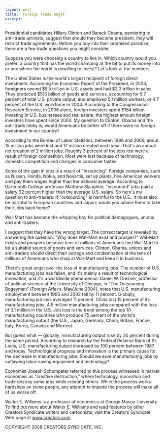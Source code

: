 ```yaml
---
layout: post
title:  Foreign Trade Angst
excerpt:
---
```


Presidential candidates Hillary Clinton and Barack Obama, pandering to anti-trade activists, suggest that should they become president, they will restrict trade agreements. Before you buy into their promised paradise, there are a few trade questions you might consider.

Suppose you were choosing a country to live in. Which country would you prefer: a country that has the world champing at the bit to put its money into or one where the world is unwilling to invest? Let's look at the numbers.

The United States is the world's largest recipient of foreign direct investment. According the Economic Report of the President, in 2004, foreigners owned $5.5 trillion in U.S. assets and had $2.3 trillion in sales. They produced $515 billion of goods and services, accounting for 5.7 percent of total U.S. private output, and employed 5.1 million workers, or 4.7 percent of the U.S. workforce in 2004. According to the Congressional Research Service, in 2006 alone, foreign investors spent $184 billion investing in U.S. businesses and real estate, the highest amount foreign investors have spent since 2000. My question to Clinton, Obama and the anti-trade lobby is, would Americans be better off if there were no foreign investment in our country?

According to the Bureau of Labor Statistics, between 1996 and 2006, about 15 million jobs were lost and 17 million created each year. That's an annual net creation of 2 million jobs. Roughly 3 percent of the jobs lost were a result of foreign competition. Most were lost because of technology, domestic competition and changes in consumer tastes.

Some of the gain in jobs is a result of "insourcing". Foreign companies, such as Nissan, Honda, Nokia, and Novartis, set up plants, hire American workers and pay them wages higher than the national average. According to Dartmouth College professor Matthew Slaughter, "insourced" jobs paid a salary 32 percent higher than the average U.S. salary. So here's my question to anti-traders: If "outsourcing" is harmful to the U.S., it must also be harmful to European countries and Japan; would you advise them to take their jobs back home?

Wal-Mart has become the whipping boy for political demagogues, unions and anti-traders.

 I suggest that they have the wrong target. The correct target is revealed by answering the question: "Why does Wal-Mart exist and prosper?" 	Wal-Mart exists and prospers because tens of millions of Americans find Wal-Mart to be a suitable source of goods and services. Clinton, Obama, unions and anti-traders should direct their outrage and condemnation at the tens of millions of Americans who shop at Wal-Mart and keep it in business.

There's great angst over the loss of manufacturing jobs. The number of U.S. manufacturing jobs has fallen, and it's mainly a result of technological innovation, and it's a worldwide phenomenon. Daniel W. Drezner, professor of political science at the University of Chicago, in "The Outsourcing Bogeyman" (Foreign Affairs, May/June 2004), notes that U.S. manufacturing employment between 1995 and 2002 fell by 11 percent. Globally, manufacturing job loss averaged 11 percent. China lost 15 percent of its manufacturing jobs, 4.5 million manufacturing jobs compared with the loss of 3.1 million in the U.S. Job loss is the trend among the top 10 manufacturing countries who produce 75 percent of the world's manufacturing output (the U.S., Japan, Germany, China, Britain, France, Italy, Korea, Canada and Mexico).

But guess what — globally, manufacturing output rose by 30 percent during the same period. According to research by the Federal Reserve Bank of St. Louis, U.S. manufacturing output increased by 100 percent between 1987 and today. Technological progress and innovation is the primary cause for the decrease in manufacturing jobs. Should we save manufacturing jobs by outlawing labor-saving equipment and technology?

Economist Joseph Schumpeter referred to this process witnessed in market economies as "creative destruction," where technology, innovation and trade destroy some jobs while creating others. While the process works hardships on some people, any attempt to impede the process will make all of us worse off.

Walter E. Williams is a professor of economics at George Mason University. To find out more about Walter E. Williams and read features by other Creators Syndicate writers and cartoonists, visit the Creators Syndicate Web page at www.creators.com.

COPYRIGHT 2008 CREATORS SYNDICATE, INC.

